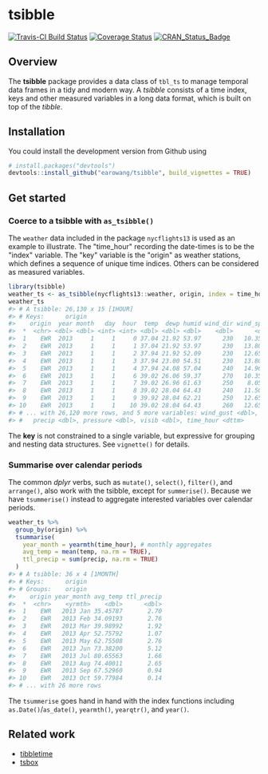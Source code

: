 
<!-- README.md is generated from README.Rmd. Please edit that file -->
tsibble
=======

[![Travis-CI Build Status](https://travis-ci.org/earowang/tsibble.svg?branch=master)](https://travis-ci.org/earowang/tsibble) [![Coverage Status](https://img.shields.io/codecov/c/github/earowang/tsibble/master.svg)](https://codecov.io/github/earowang/tsibble?branch=master) [![CRAN\_Status\_Badge](http://www.r-pkg.org/badges/version/tsibble)](https://cran.r-project.org/package=tsibble)

Overview
--------

The **tsibble** package provides a data class of `tbl_ts` to manage temporal data frames in a tidy and modern way. A *tsibble* consists of a time index, keys and other measured variables in a long data format, which is built on top of the *tibble*.

Installation
------------

You could install the development version from Github using

``` r
# install.packages("devtools")
devtools::install_github("earowang/tsibble", build_vignettes = TRUE)
```

Get started
-----------

### Coerce to a tsibble with `as_tsibble()`

The `weather` data included in the package `nycflights13` is used as an example to illustrate. The "time\_hour" recording the date-times is to be the "index" variable. The "key" variable is the "origin" as weather stations, which defines a sequence of unique time indices. Others can be considered as measured variables.

``` r
library(tsibble)
weather_ts <- as_tsibble(nycflights13::weather, origin, index = time_hour)
weather_ts
#> # A tsibble: 26,130 x 15 [1HOUR]
#> # Keys:      origin
#>    origin  year month   day  hour  temp  dewp humid wind_dir wind_speed
#>  *  <chr> <dbl> <dbl> <int> <int> <dbl> <dbl> <dbl>    <dbl>      <dbl>
#>  1    EWR  2013     1     1     0 37.04 21.92 53.97      230   10.35702
#>  2    EWR  2013     1     1     1 37.04 21.92 53.97      230   13.80936
#>  3    EWR  2013     1     1     2 37.94 21.92 52.09      230   12.65858
#>  4    EWR  2013     1     1     3 37.94 23.00 54.51      230   13.80936
#>  5    EWR  2013     1     1     4 37.94 24.08 57.04      240   14.96014
#>  6    EWR  2013     1     1     6 39.02 26.06 59.37      270   10.35702
#>  7    EWR  2013     1     1     7 39.02 26.96 61.63      250    8.05546
#>  8    EWR  2013     1     1     8 39.02 28.04 64.43      240   11.50780
#>  9    EWR  2013     1     1     9 39.92 28.04 62.21      250   12.65858
#> 10    EWR  2013     1     1    10 39.02 28.04 64.43      260   12.65858
#> # ... with 26,120 more rows, and 5 more variables: wind_gust <dbl>,
#> #   precip <dbl>, pressure <dbl>, visib <dbl>, time_hour <dttm>
```

The **key** is not constrained to a single variable, but expressive for grouping and nesting data structures. See `vignette()` for details.

### Summarise over calendar periods

The common *dplyr* verbs, such as `mutate()`, `select()`, `filter()`, and `arrange()`, also work with the tsibble, except for `summerise()`. Because we have `tsummerise()` instead to aggregate interested variables over calendar periods.

``` r
weather_ts %>%
  group_by(origin) %>%
  tsummarise(
    year_month = yearmth(time_hour), # monthly aggregates
    avg_temp = mean(temp, na.rm = TRUE),
    ttl_precip = sum(precip, na.rm = TRUE)
  )
#> # A tsibble: 36 x 4 [1MONTH]
#> # Keys:      origin
#> # Groups:    origin
#>    origin year_month avg_temp ttl_precip
#>  *  <chr>    <yrmth>    <dbl>      <dbl>
#>  1    EWR   2013 Jan 35.45787       2.70
#>  2    EWR   2013 Feb 34.09193       2.76
#>  3    EWR   2013 Mar 39.98992       1.92
#>  4    EWR   2013 Apr 52.75792       1.07
#>  5    EWR   2013 May 62.75508       2.76
#>  6    EWR   2013 Jun 73.38200       5.12
#>  7    EWR   2013 Jul 80.65563       1.66
#>  8    EWR   2013 Aug 74.40011       2.65
#>  9    EWR   2013 Sep 67.52960       0.94
#> 10    EWR   2013 Oct 59.77984       0.14
#> # ... with 26 more rows
```

The `tsummerise` goes hand in hand with the index functions including `as.Date()`/`as_date()`, `yearmth()`, `yearqtr()`, and `year()`.

Related work
------------

-   [tibbletime](https://github.com/business-science/tibbletime)
-   [tsbox](https://github.com/christophsax/tsbox)
